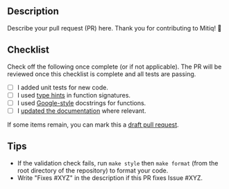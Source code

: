 Description
-----------
Describe your pull request (PR) here. Thank you for contributing to Mitiq! 🙂


Checklist
-----------
Check off the following once complete (or if not applicable). The PR will be reviewed once this
checklist is complete and all tests are passing.

- [ ] I added unit tests for new code.
- [ ] I used [type hints](https://www.python.org/dev/peps/pep-0484/) in function signatures.
- [ ] I used [Google-style](https://sphinxcontrib-napoleon.readthedocs.io/en/latest/example_google.html) docstrings for functions.
- [ ] I [updated the documentation](../blob/master/docs/CONTRIBUTING_DOCS.md) where relevant.

If some items remain, you can mark this a [draft pull request](https://github.blog/2019-02-14-introducing-draft-pull-requests/).

Tips
----

- If the validation check fails, run `make style` then `make format` 
  (from the root directory of the repository) to format your code.
- Write "Fixes #XYZ" in the description if this PR fixes Issue #XYZ.